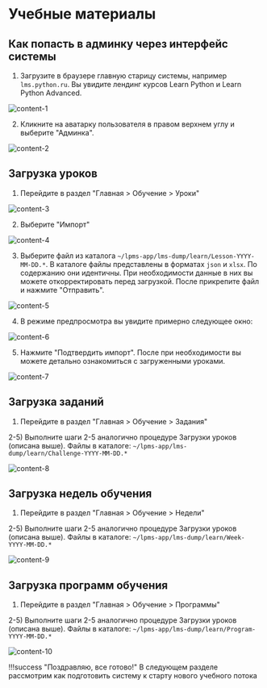 # Учебные материалы

## Как попасть в админку через интерфейс системы

1) Загрузите в браузере главную старицу системы, например `lms.python.ru`. Вы увидите лендинг курсов Learn Python и Learn Python Advanced.

![content-1](../../images/deploy/content/content-1.png)

2) Кликните на аватарку пользователя в правом верхнем углу и выберите "Админка".

![content-2](../../images/deploy/content/content-2.png)

## Загрузка уроков

1) Перейдите в раздел "Главная > Обучение > Уроки"

![content-3](../../images/deploy/content/content-3.png)

2) Выберите "Импорт"

![content-4](../../images/deploy/content/content-4.png)

3) Выберите файл из каталога `~/lpms-app/lms-dump/learn/Lesson-YYYY-MM-DD.*`. В каталоге файлы представлены в форматах `json` и `xlsx`. По содержанию они идентичны. При необходимости данные в них вы можете откорректировать перед загрузкой. После прикрепите файл и нажмите "Отправить".

![content-5](../../images/deploy/content/content-5.png)

4) В режиме предпросмотра вы увидите примерно следующее окно:

![content-6](../../images/deploy/content/content-6.png)

5) Нажмите "Подтвердить импорт". После при необходимости вы можете детально ознакомиться с загруженными уроками.

![content-7](../../images/deploy/content/content-7.png)


## Загрузка заданий

1) Перейдите в раздел "Главная > Обучение > Задания"

2-5) Выполните шаги 2-5 аналогично процедуре Загрузки уроков (описана выше). Файлы в каталоге: `~/lpms-app/lms-dump/learn/Challenge-YYYY-MM-DD.*`

![content-8](../../images/deploy/content/content-8.png)


## Загрузка недель обучения

1) Перейдите в раздел "Главная > Обучение > Недели"

2-5) Выполните шаги 2-5 аналогично процедуре Загрузки уроков (описана выше). Файлы в каталоге: `~/lpms-app/lms-dump/learn/Week-YYYY-MM-DD.*`

![content-9](../../images/deploy/content/content-9.png)


## Загрузка программ обучения

1) Перейдите в раздел "Главная > Обучение > Программы"

2-5) Выполните шаги 2-5 аналогично процедуре Загрузки уроков (описана выше). Файлы в каталоге: `~/lpms-app/lms-dump/learn/Program-YYYY-MM-DD.*`

![content-10](../../images/deploy/content/content-10.png)

!!!success "Поздравляю, все готово!"
    В следующем разделе рассмотрим как подготовить систему к старту нового учебного потока
